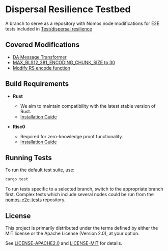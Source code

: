 # Dispersal Resilience Testbed

A branch to serve as a repository with Nomos node modifications for E2E tests included in [Test/dispersal resilience](https://github.com/logos-co/nomos-e2e-tests/pull/19)

## Covered Modifications

- [DA Message Transformer](https://github.com/logos-co/nomos-security-tests/pull/2/commits/b62dfc02d52b2bf9d50bbb211c6104d1d2b7c7ba)
- [MAX_BLS12_381_ENCODING_CHUNK_SIZE to 30](https://github.com/logos-co/nomos-security-tests/pull/3/commits/7f54114b6c320dc32577b0e8bb85c2d543b4bd56)
- [Modify RS encode function](https://github.com/logos-co/nomos-security-tests/pull/2/commits/0a01ddb323d2b5f9600e26345c14d8fa1d7cbe40) 

## Build Requirements

- **Rust**
    - We aim to maintain compatibility with the latest stable version of Rust.
    - [Installation Guide](https://www.rust-lang.org/tools/install)

- **Risc0**
    - Required for zero-knowledge proof functionality.
    - [Installation Guide](https://dev.risczero.com/api/zkvm/install)


## Running Tests

To run the default test suite, use:

```bash
cargo test
```

To run tests specific to a selected branch, switch to the appropriate branch first. Complex tests which include several nodes could be run from the [nomos-e2e-tests](https://github.com/logos-co/nomos-e2e-tests) repository.


## License

This project is primarily distributed under the terms defined by either the MIT license or the
Apache License (Version 2.0), at your option.

See [LICENSE-APACHE2.0](LICENSE-APACHE2.0) and [LICENSE-MIT](LICENSE-MIT) for details.


